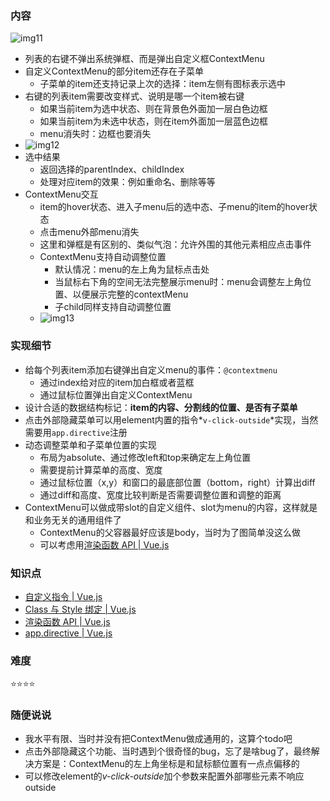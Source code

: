 ### 内容

![img11](https://raw.github.com/nppp1990/easy-todo/master/doc/img/img11.png)

- 列表的右键不弹出系统弹框、而是弹出自定义框ContextMenu
- 自定义ContextMenu的部分item还存在子菜单
  - 子菜单的item还支持记录上次的选择：item左侧有图标表示选中
- 右键的列表item需要改变样式、说明是哪一个item被右键
  - 如果当前item为选中状态、则在背景色外面加一层白色边框
  - 如果当前item为未选中状态，则在item外面加一层蓝色边框
  - menu消失时：边框也要消失
- ![img12](https://raw.github.com/nppp1990/easy-todo/master/doc/img/img12.png)
- 选中结果
  - 返回选择的parentIndex、childIndex
  - 处理对应item的效果：例如重命名、删除等等
- ContextMenu交互
  - item的hover状态、进入子menu后的选中态、子menu的item的hover状态
  - 点击menu外部menu消失
  - 这里和弹框是有区别的、类似气泡：允许外围的其他元素相应点击事件
  - ContextMenu支持自动调整位置
    - 默认情况：menu的左上角为鼠标点击处
    - 当鼠标右下角的空间无法完整展示menu时：menu会调整左上角位置、以便展示完整的contextMenu
    - 子child同样支持自动调整位置
  - ![img13](https://raw.github.com/nppp1990/easy-todo/master/doc/img/img13.png)

### 实现细节

- 给每个列表item添加右键弹出自定义menu的事件：`@contextmenu`
  - 通过index给对应的item加白框或者蓝框
  - 通过鼠标位置弹出自定义ContextMenu
- 设计合适的数据结构标记：**item的内容、分割线的位置、是否有子菜单**
- 点击外部隐藏菜单可以用element内置的指令*`v-click-outside`*实现，当然需要用`app.directive`注册
- 动态调整菜单和子菜单位置的实现
  - 布局为absolute、通过修改left和top来确定左上角位置
  - 需要提前计算菜单的高度、宽度
  - 通过鼠标位置（x,y）和窗口的最底部位置（bottom，right）计算出diff
  - 通过diff和高度、宽度比较判断是否需要调整位置和调整的距离
- ContextMenu可以做成带slot的自定义组件、slot为menu的内容，这样就是和业务无关的通用组件了
  - ContextMenu的父容器最好应该是body，当时为了图简单没这么做
  - 可以考虑用[渲染函数 API | Vue.js](https://cn.vuejs.org/api/render-function.html#h) 

### 知识点

- [自定义指令 | Vue.js](https://cn.vuejs.org/guide/reusability/custom-directives.html)
- [Class 与 Style 绑定 | Vue.js](https://cn.vuejs.org/guide/essentials/class-and-style.html)
- [渲染函数 API | Vue.js](https://cn.vuejs.org/api/render-function.html#h)
- [app.directive | Vue.js](https://cn.vuejs.org/api/application.html#app-directive)

### 难度

⭐️⭐️⭐️⭐️

### 随便说说

- 我水平有限、当时并没有把ContextMenu做成通用的，这算个todo吧
- 点击外部隐藏这个功能、当时遇到个很奇怪的bug，忘了是啥bug了，最终解决方案是：ContextMenu的左上角坐标是和鼠标额位置有一点点偏移的
- 可以修改element的*v-click-outside*加个参数来配置外部哪些元素不响应outside